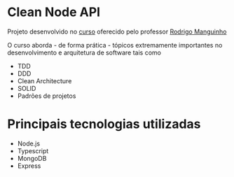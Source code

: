 # Clean Node API
Projeto desenvolvido no [curso](https://www.udemy.com/course/tdd-com-mango/) oferecido pelo professor [Rodrigo Manguinho](https://github.com/rmanguinho)

O curso aborda - de forma prática - tópicos extremamente importantes no desenvolvimento e arquitetura de software tais como
- TDD
- DDD
- Clean Architecture
- SOLID
- Padrões de projetos

# Principais tecnologias utilizadas
- Node.js
- Typescript
- MongoDB
- Express
